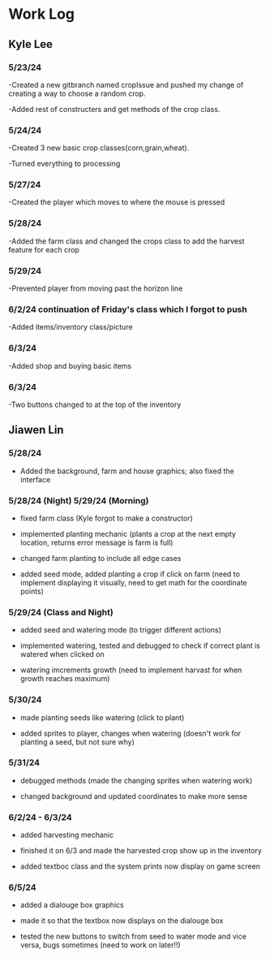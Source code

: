 # Work Log

## Kyle Lee

### 5/23/24

-Created a new gitbranch named cropIssue and pushed my change of creating a way to choose a random crop. 

-Added rest of constructers and get methods of the crop class.


### 5/24/24

-Created 3 new basic crop classes(corn,grain,wheat).

-Turned everything to processing

### 5/27/24
-Created the player which moves to where the mouse is pressed

### 5/28/24
-Added the farm class and changed the crops class to add the harvest feature for each crop

### 5/29/24
-Prevented player from moving past the horizon line

### 6/2/24 continuation of Friday's class which I forgot to push
-Added items/inventory class/picture

### 6/3/24
-Added shop and buying basic items

### 6/3/24
-Two buttons changed to at the top of the inventory

## Jiawen Lin

### 5/28/24

- Added the background, farm and house graphics; also fixed the interface

### 5/28/24 (Night) 5/29/24 (Morning)

- fixed farm class (Kyle forgot to make a constructor)

- implemented planting mechanic (plants a crop at the next empty location, returns error message is farm is full)

- changed farm planting to include all edge cases

- added seed mode, added planting a crop if click on farm (need to implement displaying it visually, need to get math for the coordinate points)

### 5/29/24 (Class and Night)

- added seed and watering mode (to trigger different actions)

- implemented watering, tested and debugged to check if correct plant is watered when clicked on

- watering imcrements growth (need to implement harvast for when growth reaches maximum)

### 5/30/24

- made planting seeds like watering (click to plant)

- added sprites to player, changes when watering (doesn't work for planting a seed, but not sure why)

### 5/31/24

- debugged methods (made the changing sprites when watering work)

- changed background and updated coordinates to make more sense

### 6/2/24 - 6/3/24

- added harvesting mechanic

- finished it on 6/3 and made the harvested crop show up in the inventory

- added textboc class and the system prints now display on game screen

### 6/5/24

- added a dialouge box graphics

- made it so that the textbox now displays on the dialouge box

- tested the new buttons to switch from seed to water mode and vice versa, bugs sometimes (need to work on later!!)
